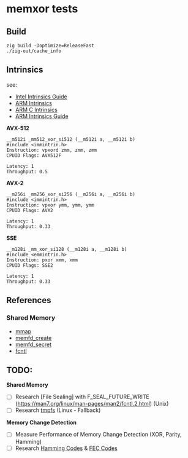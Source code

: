 # memxor tests

## Build

```
zig build -Doptimize=ReleaseFast
./zig-out/cache_info
```

## Intrinsics

see:
- [Intel Intrinsics Guide](https://software.intel.com/sites/landingpage/IntrinsicsGuide/)
- [ARM Intrinsics](https://developer.arm.com/architectures/instruction-sets/intrinsics/)
- [ARM C Intrinsics](https://developer.arm.com/documentation/dui0491/i/Using-NEON-Support/Intrinsics)
- [ARM Intrinsics Guide](https://developer.arm.com/documentation/den0018/a/NEON-Intrinsics/)


**AVX-512**
```
__m512i _mm512_xor_si512 (__m512i a, __m512i b)
#include <immintrin.h>
Instruction: vpxord zmm, zmm, zmm
CPUID Flags: AVX512F

Latency: 1
Throughput: 0.5
```

**AVX-2**
```
__m256i _mm256_xor_si256 (__m256i a, __m256i b)
#include <immintrin.h>
Instruction: vpxor ymm, ymm, ymm
CPUID Flags: AVX2

Latency: 1
Throughput: 0.33
```

**SSE**
```
__m128i _mm_xor_si128 (__m128i a, __m128i b)
#include <emmintrin.h>
Instruction: pxor xmm, xmm
CPUID Flags: SSE2

Latency: 1
Throughput: 0.33
```

## References

### Shared Memory

- [mmap](https://man7.org/linux/man-pages/man2/mmap.2.html)
- [memfd_create](https://man7.org/linux/man-pages/man2/memfd_create.2.html)
- [memfd_secret](https://man7.org/linux/man-pages/man2/memfd_secret.2.html)
- [fcntl](https://man7.org/linux/man-pages/man2/fcntl.2.html)

## TODO:

**Shared Memory**
- [ ] Research [File Sealing] with F_SEAL_FUTURE_WRITE (https://man7.org/linux/man-pages/man2/fcntl.2.html) (Unix)
- [ ] Research [tmpfs](https://man7.org/linux/man-pages/man5/tmpfs.5.html) (Linux - Fallback)

**Memory Change Detection**
- [ ] Measure Performance of Memory Change Detection (XOR, Parity, Hamming)
- [ ] Research [Hamming Codes](https://en.wikipedia.org/wiki/Hamming_code) & [FEC Codes](https://en.wikipedia.org/wiki/Error_correction_code#Forward_error_correction)
